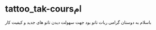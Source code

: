 # tattoo_tak-coursام 
باسلام به دوستان گرامی ربات تاتو بود جهت سهولت دیدن تاتو های جدید و کیفیت کار 
